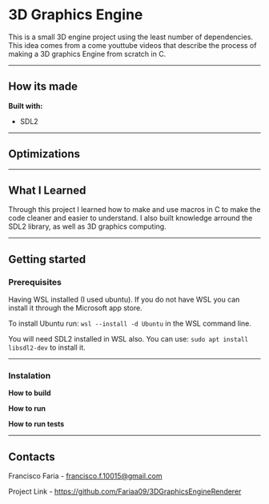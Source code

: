 # 3D Graphics Engine
This is a small 3D engine project using the least number of dependencies.
This idea comes from a come youttube videos that describe the process of
making a 3D graphics Engine from scratch in C.

---
## How its made
**Built with:**
* SDL2

---
## Optimizations

---
## What I Learned
Through this project I learned how to make and use macros in C to make
the code cleaner and easier to understand. I also built knowledge arround
the SDL2 library, as well as 3D graphics computing.

---
## Getting started
### Prerequisites
Having WSL installed (I used ubuntu). If you do not have WSL you can install
it through the Microsoft app store.

To install Ubuntu run:
`wsl --install -d Ubuntu` in the WSL command line.

You will need SDL2 installed in WSL also. You can use:
`sudo apt install libsdl2-dev` to install it.


---
### Instalation
**How to build**

**How to run**

**How to run tests**

---
## Contacts
Francisco Faria - francisco.f.10015@gmail.com 

Project Link - https://github.com/Fariaa09/3DGraphicsEngineRenderer